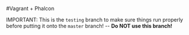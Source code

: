 #Vagrant + Phalcon

IMPORTANT: This is the `testing` branch to make sure things run properly before putting it
onto the `master` branch! -- **Do NOT use this branch!**
